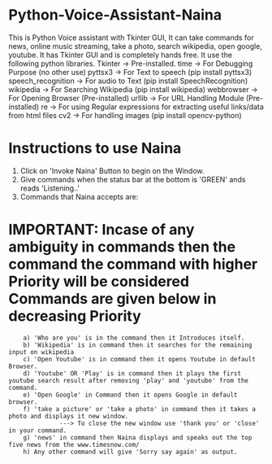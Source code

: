 # Python-Voice-Assistant-Naina
This is Python Voice assistant with Tkinter GUI, It can take commands for news, online music streaming, take a photo, search wikipedia, open google, youtube.
It has Tkinter GUI and is completely hands free.
It use the following python libraries.
  Tkinter            -> Pre-installed.
  time               -> For Debugging Purpose (no other use)
  pyttsx3            -> For Text to speech (pip install pyttsx3)
  speech_recognition -> For audio to Text (pip install SpeechRecognition)
  wikipedia          -> For Searching Wikipedia (pip install wikipedia)
  webbrowser         -> For Opening Browser (Pre-installed)
  urllib             -> For URL Handling Module (Pre-installed)
  re                 -> For using Regular expressions for extracting useful links/data from html files
  cv2                -> For handling images (pip install opencv-python)
 
 # Instructions to use Naina
 1. Click on 'Invoke Naina' Button to begin on the Window.
 2. Give commands when the status bar at the bottom is 'GREEN' ands reads 'Listening..'
 3. Commands that Naina accepts are:
 # IMPORTANT: Incase of any ambiguity in commands then the command the command with higher Priority will be considered Commands are given below in decreasing Priority
        a) 'Who are you' is in the command then it Introduces itself.
        b) 'Wikipedia' is in command then it searches for the remaining input on wikipedia
        c) 'Open Youtube' is in command then it opens Youtube in default Browser.
        d) 'Youtube' OR 'Play' is in command then it plays the first youtube search result after removing 'play' and 'youtube' from the command.
        e) 'Open Google' in Command then it opens Google in default browser.
        f) 'take a picture' or 'take a photo' in command then it takes a photo and displays it new window.
                  ---> To close the new window use 'thank you' or 'close' in your command.
        g) 'news' in command then Naina displays and speaks out the top five news from the www.timesnow.com/
        h) Any other command will give 'Sorry say again' as output.
